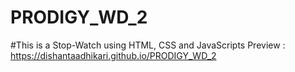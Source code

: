 # PRODIGY_WD_2
#This is a Stop-Watch using HTML, CSS and JavaScripts
Preview : https://dishantaadhikari.github.io/PRODIGY_WD_2
